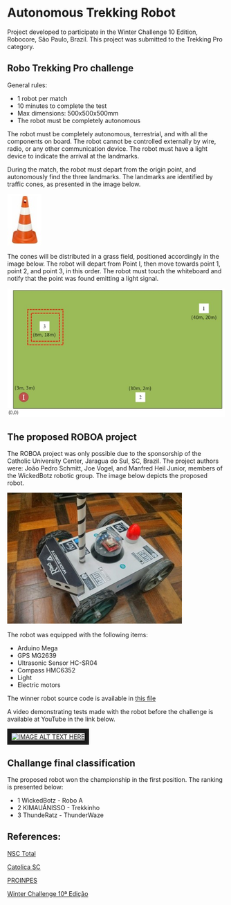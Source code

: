 # Autonomous Trekking Robot

Project developed to participate in the Winter Challenge 10 Edition, Robocore, São Paulo, Brazil. This project was submitted to the Trekking Pro category.

## Robo Trekking Pro challenge

General rules:
* 1 robot per match
* 10 minutes to complete the test
* Max dimensions: 500x500x500mm
* The robot must be completely autonomous

The robot must be completely autonomous, terrestrial, and with all the components on board. The robot cannot be controlled externally by wire, radio, or any other communication device. The robot must have a light device to indicate the arrival at the landmarks.

During the match, the robot must depart from the origin point, and autonomously find the three landmarks.  The landmarks are identified by traffic cones, as presented in the image below.

![Cone](imgs/cone.jpg)

The cones will be distributed in a grass field, positioned accordingly in the image below. The robot will depart from Point I, then move towards point 1, point 2, and point 3, in this order. The robot must touch the whiteboard and notify that the point was found emitting a light signal.

![Grass Field](imgs/grass-field.jpg)

## The proposed ROBOA project

The ROBOA project was only possible due to the sponsorship of the Catholic University Center, Jaragua do Sul, SC, Brazil. The project authors were: João Pedro Schmitt, Joe Vogel, and Manfred Heil Junior, members of the WickedBotz robotic group. The image below depicts the proposed robot.

![ROBOA](imgs/robot-isometric-view.jpg)

The robot was equipped with the following items:
* Arduino Mega
* GPS MG2639
* Ultrasonic Sensor HC-SR04
* Compass HMC6352
* Light
* Electric motors

The  winner robot source code is available in [this file](WinnerCode/Teste2.ino)

A video demonstrating tests made with the robot before the challenge is available at YouTube in the link below.


<a href="http://www.youtube.com/watch?feature=player_embedded&v=Gi7DCCx9dpg" target="_blank"><img src="https://img.youtube.com/vi/Gi7DCCx9dpg/0.jpg" alt="IMAGE ALT TEXT HERE" width="240" height="180" border="10" /></a>

## Challange final classification

The proposed robot won the championship in the first position. The ranking is presented below:

* 1	WickedBotz - Robo A
* 2	KIMAUÁNISSO - Trekkinho
* 3	ThundeRatz - ThunderWaze


## References:

[NSC Total](https://www.nsctotal.com.br/noticias/alunos-do-centro-universitario-catolica-sc-de-jaragua-do-sul-e-joinville-participam-de)

[Catolica SC](http://www.catolicasc.org.br/jaragua-do-sul/2014/07/21/catoacutelica-sc-vence-competiccedilatildeo-nacional-de-roboacutetica/)

[PROINPES](http://www.catolicasc.org.br/jaragua-do-sul/wp-content/uploads/sites/3/2015/04/5385129631411388664.pdf)

[Winter Challenge 10ª Edição](https://www.robocore.net/eventos/wcx/2)
